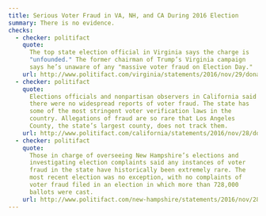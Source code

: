 ```yaml
---
title: Serious Voter Fraud in VA, NH, and CA During 2016 Election
summary: There is no evidence.
checks:
  - checker: politifact
    quote:
      The top state election official in Virginia says the charge is
      "unfounded." The former chairman of Trump’s Virginia campaign
      says he’s unaware of any "massive voter fraud on Election Day."
    url: http://www.politifact.com/virginia/statements/2016/nov/29/donald-trump/trumps-pants-fire-serious-voter-fraud-claim-virgin/
  - checker: politifact
    quote:
      Elections officials and nonpartisan observers in California said
      there were no widespread reports of voter fraud. The state has
      some of the most stringent voter verification laws in the
      country. Allegations of fraud are so rare that Los Angeles
      County, the state’s largest county, does not track them.
    url: http://www.politifact.com/california/statements/2016/nov/28/donald-trump/pants-fire-trumps-claim-about-california-voter-fra/
  - checker: politifact
    quote:
      Those in charge of overseeing New Hampshire’s elections and
      investigating election complaints said any instances of voter
      fraud in the state have historically been extremely rare. The
      most recent election was no exception, with no complaints of
      voter fraud filed in an election in which more than 728,000
      ballots were cast.
    url: http://www.politifact.com/new-hampshire/statements/2016/nov/28/donald-trump/trump-claims-serious-voter-fraud-new-hampshire/
---
```

